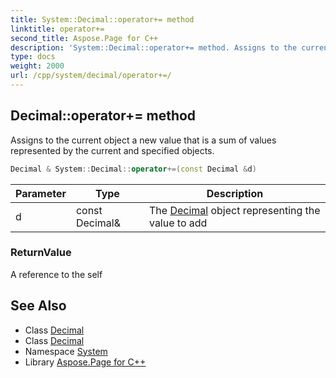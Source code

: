```yaml
---
title: System::Decimal::operator+= method
linktitle: operator+=
second_title: Aspose.Page for C++
description: 'System::Decimal::operator+= method. Assigns to the current object a new value that is a sum of values represented by the current and specified objects in C++.'
type: docs
weight: 2000
url: /cpp/system/decimal/operator+=/
---
```

## Decimal::operator+= method


Assigns to the current object a new value that is a sum of values represented by the current and specified objects.

```cpp
Decimal & System::Decimal::operator+=(const Decimal &d)
```


| Parameter | Type | Description |
| --- | --- | --- |
| d | const Decimal\& | The [Decimal](../) object representing the value to add |

### ReturnValue

A reference to the self

## See Also

* Class [Decimal](../)
* Class [Decimal](../)
* Namespace [System](../../)
* Library [Aspose.Page for C++](../../../)
